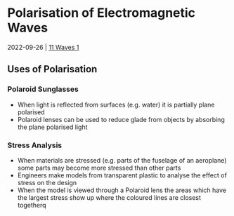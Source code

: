 # Polarisation of Electromagnetic Waves
2022-09-26 | [11 Waves 1](11%20Waves%201.md)

## Uses of Polarisation
### Polaroid Sunglasses
- When light is reflected from surfaces (e.g. water) it is partially plane polarised
- Polaroid lenses can be used to reduce glade from objects by absorbing the plane polarised light

### Stress Analysis
- When materials are stressed (e.g. parts of the fuselage of an aeroplane) some parts may become more stressed than other parts
- Engineers make models from transparent plastic to analyse the effect of stress on the design
- When the model is viewed through a Polaroid lens the areas which have the largest stress show up where the coloured lines are closest togetherq